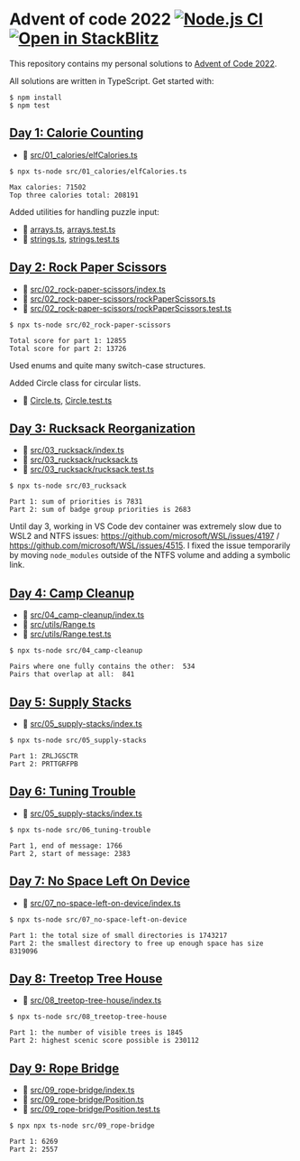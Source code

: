 # Advent of code 2022 [![Node.js CI](https://github.com/swd1tn002/advent-of-code-2022/actions/workflows/node.js.yml/badge.svg)](https://github.com/swd1tn002/advent-of-code-2022/actions/workflows/node.js.yml) [![Open in StackBlitz](https://developer.stackblitz.com/img/open_in_stackblitz_small.svg)](https://stackblitz.com/github/swd1tn002/advent-of-code-2022)

This repository contains my personal solutions to [Advent of Code 2022](https://adventofcode.com/2022).

All solutions are written in TypeScript. Get started with:

```
$ npm install
$ npm test
```

## [Day 1: Calorie Counting](https://adventofcode.com/2022/day/1)

* 📄 [src/01_calories/elfCalories.ts](src/01_calories/elfCalories.ts)

```
$ npx ts-node src/01_calories/elfCalories.ts

Max calories: 71502
Top three calories total: 208191
```

Added utilities for handling puzzle input: 

* 📄 [arrays.ts](./src/utils/arrays.ts), [arrays.test.ts](./src/utils/arrays.test.ts)
* 📄 [strings.ts](./src/utils/strings.ts), [strings.test.ts](./src/utils/strings.test.ts)


## [Day 2: Rock Paper Scissors](https://adventofcode.com/2022/day/2)

* 📄 [src/02_rock-paper-scissors/index.ts](src/02_rock-paper-scissors/index.ts)
* 📄 [src/02_rock-paper-scissors/rockPaperScissors.ts](src/02_rock-paper-scissors/rockPaperScissors.ts)
* 📄 [src/02_rock-paper-scissors/rockPaperScissors.test.ts](src/02_rock-paper-scissors/rockPaperScissors.test.ts)

```
$ npx ts-node src/02_rock-paper-scissors

Total score for part 1: 12855
Total score for part 2: 13726
```

Used enums and quite many switch-case structures.

Added Circle class for circular lists.

* 📄 [Circle.ts](./src/utils/Circle.ts), [Circle.test.ts](./src/utils/Circle.test.ts)

## [Day 3: Rucksack Reorganization](https://adventofcode.com/2022/day/3)

* 📄 [src/03_rucksack/index.ts](./src/03_rucksack/index.ts)
* 📄 [src/03_rucksack/rucksack.ts](./src/03_rucksack/rucksack.ts)
* 📄 [src/03_rucksack/rucksack.test.ts](./src/03_rucksack/rucksack.test.ts)

```
$ npx ts-node src/03_rucksack

Part 1: sum of priorities is 7831
Part 2: sum of badge group priorities is 2683
```

Until day 3, working in VS Code dev container was extremely slow due to WSL2 and NTFS issues: https://github.com/microsoft/WSL/issues/4197 / https://github.com/microsoft/WSL/issues/4515. I fixed the issue temporarily by moving `node_modules` outside of the NTFS volume and adding a symbolic link.


## [Day 4: Camp Cleanup](https://adventofcode.com/2022/day/4)

* 📄 [src/04_camp-cleanup/index.ts](./src/04_camp-cleanup/index.ts)
* 📄 [src/utils/Range.ts](./src/utils/Range.ts)
* 📄 [src/utils/Range.test.ts](./src/utils/Range.test.ts)

```
$ npx ts-node src/04_camp-cleanup

Pairs where one fully contains the other:  534
Pairs that overlap at all:  841
```

## [Day 5: Supply Stacks](https://adventofcode.com/2022/day/5)

* 📄 [src/05_supply-stacks/index.ts](./src/05_supply-stacks/index.ts)

```
$ npx ts-node src/05_supply-stacks

Part 1: ZRLJGSCTR
Part 2: PRTTGRFPB
```

## [Day 6: Tuning Trouble](https://adventofcode.com/2022/day/6)

* 📄 [src/05_supply-stacks/index.ts](./src/05_supply-stacks/index.ts)

```
$ npx ts-node src/06_tuning-trouble

Part 1, end of message: 1766
Part 2, start of message: 2383
```


## [Day 7: No Space Left On Device](https://adventofcode.com/2022/day/7)

* 📄 [src/07_no-space-left-on-device/index.ts](./src/07_no-space-left-on-device/index.ts)

```
$ npx ts-node src/07_no-space-left-on-device

Part 1: the total size of small directories is 1743217
Part 2: the smallest directory to free up enough space has size 8319096
```


## [Day 8: Treetop Tree House](https://adventofcode.com/2022/day/8)

* 📄 [src/08_treetop-tree-house/index.ts](./src/08_treetop-tree-house/index.ts)

```
$ npx ts-node src/08_treetop-tree-house

Part 1: the number of visible trees is 1845
Part 2: highest scenic score possible is 230112
```



## [Day 9: Rope Bridge](https://adventofcode.com/2022/day/9)

* 📄 [src/09_rope-bridge/index.ts](./src/09_rope-bridge/index.ts)
* 📄 [src/09_rope-bridge/Position.ts](./src/09_rope-bridge/Position.ts)
* 📄 [src/09_rope-bridge/Position.test.ts](./src/09_rope-bridge/Position.test.ts)

```
$ npx npx ts-node src/09_rope-bridge

Part 1: 6269
Part 2: 2557
```
